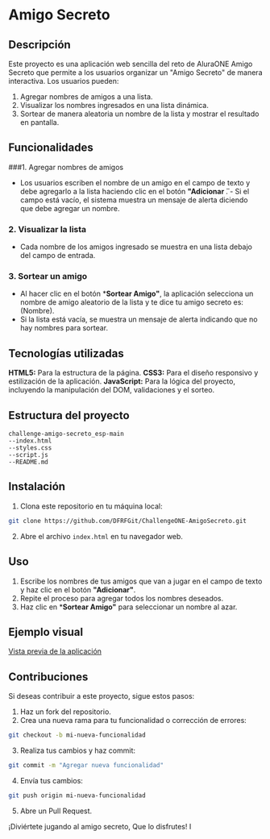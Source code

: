 ﻿
# Amigo Secreto
## Descripción
Este proyecto es una aplicación web sencilla del reto de AluraONE Amigo Secreto que permite a los usuarios organizar un "Amigo Secreto" de manera interactiva. Los usuarios pueden:
1. Agregar nombres de amigos a una lista.
2. Visualizar los nombres ingresados en una lista dinámica.
3. Sortear de manera aleatoria un nombre de la lista y mostrar el resultado en pantalla.
## Funcionalidades
###1. Agregar nombres de amigos
- Los usuarios escriben el nombre de un amigo en el campo de texto y debe agregarlo a la lista haciendo clic en el botón **"Adicionar ̈**. - Si el campo está vacío, el sistema muestra un mensaje de alerta diciendo que debe agregar un nombre.
### 2. Visualizar la lista
- Cada nombre de los amigos ingresado se muestra en una lista debajo del campo de entrada.
### 3. Sortear un amigo
- Al hacer clic en el botón ***Sortear Amigo"**, la aplicación selecciona un nombre de amigo aleatorio de la lista y te dice tu amigo secreto es: (Nombre).
- Si la lista está vacía, se muestra un mensaje de alerta indicando que no hay nombres para sortear.
## Tecnologías utilizadas
**HTML5:** Para la estructura de la página.
**CSS3:** Para el diseño responsivo y estilización de la aplicación.
**JavaScript:** Para la lógica del proyecto, incluyendo la manipulación del DOM, validaciones y el sorteo.
## Estructura del proyecto
```
challenge-amigo-secreto_esp-main
--index.html
--styles.css
--script.js
--README.md
```
## Instalación
1. Clona este repositorio en tu máquina local:
  ```bash
  git clone https://github.com/DFRFGit/ChallengeONE-AmigoSecreto.git
  ```
2. Abre el archivo `index.html` en tu navegador web.
## Uso
  1. Escribe los nombres de tus amigos que van a jugar en el campo de texto y haz clic en el botón **"Adicionar"**.
  2. Repite el proceso para agregar todos los nombres deseados.
  3. Haz clic en ***Sortear Amigo"** para seleccionar un nombre al azar.
## Ejemplo visual
  [Vista previa de la aplicación](https://dfrfgit.github.io/ChallengeONE-AmigoSecreto/)
## Contribuciones
  Si deseas contribuir a este proyecto, sigue estos pasos:
  1. Haz un fork del repositorio.
  2. Crea una nueva rama para tu funcionalidad o corrección de errores:
  ```bash
  git checkout -b mi-nueva-funcionalidad
  ```
  3. Realiza tus cambios y haz commit:
  ```bash
  git commit -m "Agregar nueva funcionalidad"
  ```
  4. Envía tus cambios:
  ```bash
  git push origin mi-nueva-funcionalidad
  ```
  5. Abre un Pull Request.

     
  ¡Diviértete jugando al amigo secreto, Que lo disfrutes!
I

